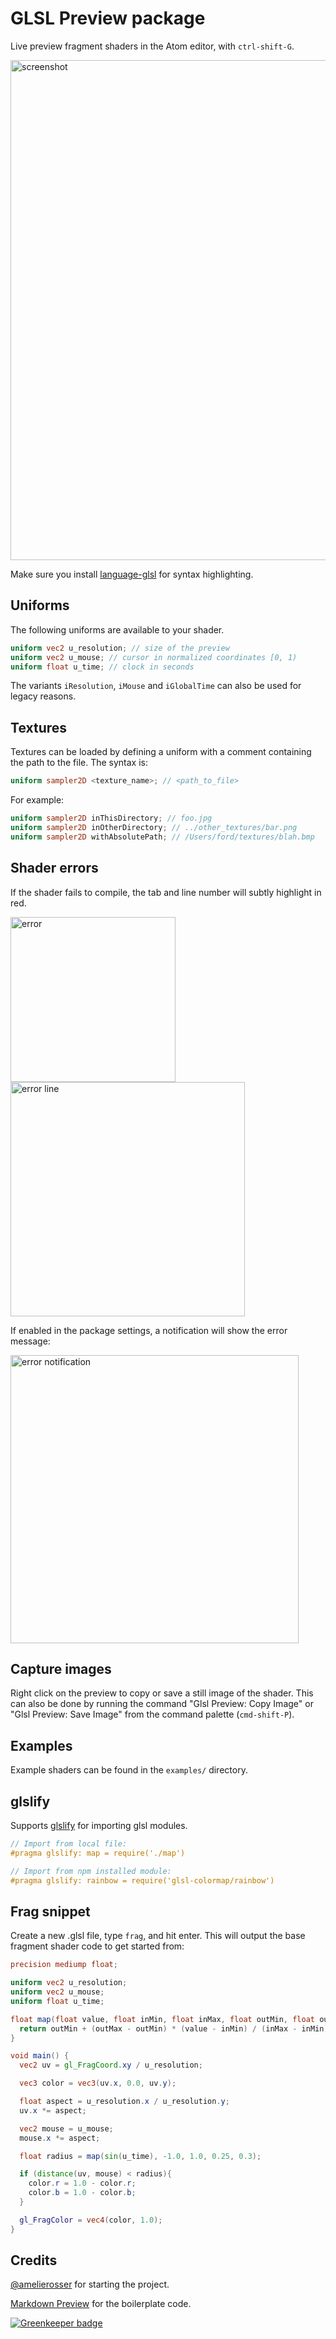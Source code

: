 # GLSL Preview package

Live preview fragment shaders in the Atom editor, with `ctrl-shift-G`.

<img width="800" alt="screenshot" src="https://cdn.rawgit.com/fordhurley/atom-glsl-preview/master/assets/screenshot.png">

Make sure you install [language-glsl](https://atom.io/packages/language-glsl)
for syntax highlighting.


## Uniforms

The following uniforms are available to your shader.

```glsl
uniform vec2 u_resolution; // size of the preview
uniform vec2 u_mouse; // cursor in normalized coordinates [0, 1)
uniform float u_time; // clock in seconds
```

The variants `iResolution`, `iMouse` and `iGlobalTime` can also be used for
legacy reasons.


## Textures

Textures can be loaded by defining a uniform with a comment containing the path
to the file. The syntax is:

```glsl
uniform sampler2D <texture_name>; // <path_to_file>
```

For example:

```glsl
uniform sampler2D inThisDirectory; // foo.jpg
uniform sampler2D inOtherDirectory; // ../other_textures/bar.png
uniform sampler2D withAbsolutePath; // /Users/ford/textures/blah.bmp
```


## Shader errors

If the shader fails to compile, the tab and line number will subtly highlight in
red.

<img width="264" alt="error" src="https://cdn.rawgit.com/fordhurley/atom-glsl-preview/master/assets/error.png">

<img width="375" alt="error line" src="https://cdn.rawgit.com/fordhurley/atom-glsl-preview/master/assets/error-line.png">

If enabled in the package settings, a notification will show the error message:

<img width="461" alt="error notification" src="https://cdn.rawgit.com/fordhurley/atom-glsl-preview/master/assets/error-notification.png">


## Capture images

Right click on the preview to copy or save a still image of the shader. This can
also be done by running the command "Glsl Preview: Copy Image" or
"Glsl Preview: Save Image" from the command palette (`cmd-shift-P`).


## Examples

Example shaders can be found in the `examples/` directory.


## glslify

Supports [glslify](https://github.com/glslify/glslify) for importing glsl
modules.

```glsl
// Import from local file:
#pragma glslify: map = require('./map')

// Import from npm installed module:
#pragma glslify: rainbow = require('glsl-colormap/rainbow')
```


## Frag snippet

Create a new .glsl file, type `frag`, and hit enter. This will output the base
fragment shader code to get started from:

```glsl
precision mediump float;

uniform vec2 u_resolution;
uniform vec2 u_mouse;
uniform float u_time;

float map(float value, float inMin, float inMax, float outMin, float outMax) {
  return outMin + (outMax - outMin) * (value - inMin) / (inMax - inMin);
}

void main() {
  vec2 uv = gl_FragCoord.xy / u_resolution;

  vec3 color = vec3(uv.x, 0.0, uv.y);

  float aspect = u_resolution.x / u_resolution.y;
  uv.x *= aspect;

  vec2 mouse = u_mouse;
  mouse.x *= aspect;

  float radius = map(sin(u_time), -1.0, 1.0, 0.25, 0.3);

  if (distance(uv, mouse) < radius){
    color.r = 1.0 - color.r;
    color.b = 1.0 - color.b;
  }

  gl_FragColor = vec4(color, 1.0);
}
```


## Credits

[@amelierosser](https://github.com/amelierosser) for starting the project.

[Markdown Preview](https://github.com/atom/markdown-preview) for the boilerplate
code.


[![Greenkeeper badge](https://badges.greenkeeper.io/fordhurley/atom-glsl-preview.svg)](https://greenkeeper.io/)
